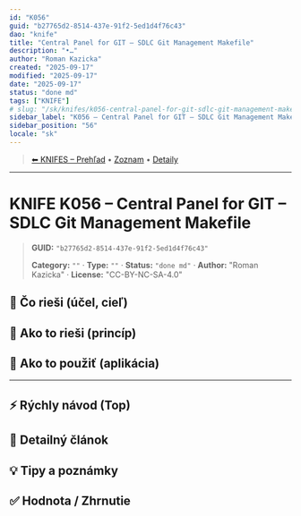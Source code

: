 ```yaml
---
id: "K056"
guid: "b27765d2-8514-437e-91f2-5ed1d4f76c43"
dao: "knife"
title: "Central Panel for GIT – SDLC Git Management Makefile"
description: "•…"
author: "Roman Kazicka"
created: "2025-09-17"
modified: "2025-09-17"
date: "2025-09-17"
status: "done md"
tags: ["KNIFE"]
# slug: "/sk/knifes/k056-central-panel-for-git-sdlc-git-management-makefile"
sidebar_label: "K056 – Central Panel for GIT – SDLC Git Management Makefile"
sidebar_position: "56"
locale: "sk"
---
```

<!-- body:start -->

<!-- nav:knifes -->
> [⬅ KNIFES – Prehľad](../overview.md) • [Zoznam](../KNIFE_Overview_List.md) • [Detaily](../KNIFE_Overview_Details.md)
---
# KNIFE K056 – Central Panel for GIT – SDLC Git Management Makefile
<!-- fm-visible: start -->

> **GUID:** `"b27765d2-8514-437e-91f2-5ed1d4f76c43"`
>   
> **Category:** `""` · **Type:** `""` · **Status:** `"done md"` · **Author:** "Roman Kazicka" · **License:** "CC-BY-NC-SA-4.0"
<!-- fm-visible: end -->


## 🎯 Čo rieši (účel, cieľ)

## 🧩 Ako to rieši (princíp)

## 🧪 Ako to použiť (aplikácia)

---

## ⚡ Rýchly návod (Top)

## 📜 Detailný článok

## 💡 Tipy a poznámky

## ✅ Hodnota / Zhrnutie
